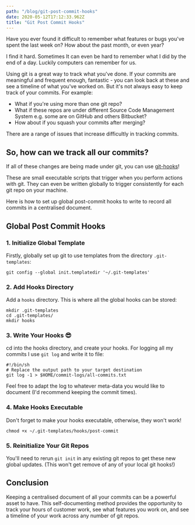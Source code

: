 ```yaml
---
path: "/blog/git-post-commit-hooks"
date: 2020-05-12T17:12:33.962Z
title: "Git Post Commit Hooks"
---
```


Have you ever found it difficult to remember what features or bugs you've spent the last week on? How about the 
past month, or even year?

I find it hard. Sometimes It can even be hard to remember what I did by the end of a day. Luckily computers can remember for us.

Using git is a great way to track what you've done. If your commits are meaningful and frequent enough, fantastic - you can look back at these and see a timeline of what you've worked on. 
But it's not always easy to keep track of your commits. For example:
- What if you're using more than one git repo? 
- What if these repos are under different Source Code Management System e.g. some are on GitHub and others Bitbucket? 
- How about if you squash your commits after merging?

There are a range of issues that increase difficultly in tracking commits.

## So, how can we track all our commits?

If all of these changes are being made under git, you can use [git-hooks](https://git-scm.com/docs/githooks)!
 
These are small executable scripts that trigger when you perform actions with git. They can even be written 
globally to trigger consistently for each git repo on your machine.

Here is how to set up global post-commit hooks to write to record all commits in a centralised document.

## Global Post Commit Hooks

### 1. Initialize Global Template
Firstly, globally set up git to use templates from the directory `.git-templates`:

```shell script
git config --global init.templatedir '~/.git-templates'
```

### 2. Add Hooks Directory
Add a `hooks` directory. This is where all the global hooks can be stored:

```shell script
mkdir .git-templates
cd .git-templates/
mkdir hooks
```
### 3. Write Your Hooks 😎
cd into the hooks directory, and create your hooks. For logging all my commits I use `git log` and write it to file:
```shell script
#!/bin/sh
# Replace the output path to your target destination
git log -1 > $HOME/commit-logs/all-commits.txt

```

Feel free to adapt the log to whatever meta-data you would like to document (I'd recommend keeping the commit times).

### 4. Make Hooks Executable
Don't forget to make your hooks executable, otherwise, they won't work!
```shell script
chmod +x ~/.git-templates/hooks/post-commit
```

### 5. Reinitialize Your Git Repos
You'll need to rerun `git init` in any existing git repos to get these new global updates. (This won't get remove of any 
of your local git hooks!)

## Conclusion

Keeping a centralised document of all your commits can be a powerful asset to have.
This self-documenting method provides the opportunity to track your hours of customer work, see what features you 
work on, and see a timeline of your work across any number of git repos.
